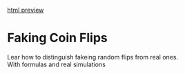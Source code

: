 [html preview](http://htmlpreview.github.io/?https://github.com/nazariyb/FakingCoinFlips/blob/master/faking_flips.html)

# Faking Coin Flips
Lear how to distinguish fakeing random flips from real ones.  
With formulas and real simulations